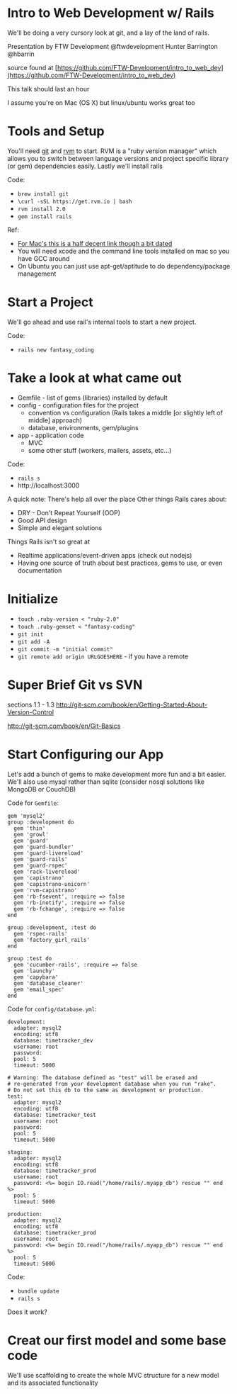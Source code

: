 # Intro to Web Development w/ Rails

We'll be doing a very cursory look at git, and a lay of the land of rails. 

Presentation by FTW Development @ftwdevelopment
Hunter Barrington @hbarrin

source found at [https://github.com/FTW-Development/intro_to_web_dev](https://github.com/FTW-Development/intro_to_web_dev)

This talk should last an hour

I assume you're on Mac (OS X) but linux/ubuntu works great too

# Tools and Setup

You'll need [git](https://help.github.com/articles/set-up-git) and [rvm](http://rvm.io/) to start. RVM is a "ruby version manager" which allows you to switch between language versions and project specific library (or gem) dependencies easily. Lastly we'll install rails 

Code:
* `brew install git`
* `\curl -sSL https://get.rvm.io | bash`
* `rvm install 2.0`
* `gem install rails`


Ref:
* [For Mac's this is a half decent link though a bit dated](http://www.moncefbelyamani.com/how-to-install-xcode-homebrew-git-rvm-ruby-on-mac/)
* You will need xcode and the command line tools installed on mac so you have GCC around
* On Ubuntu you can just use apt-get/aptitude to do dependency/package management


# Start a Project

We'll go ahead and use rail's internal tools to start a new project.

Code:
* `rails new fantasy_coding`

# Take a look at what came out

* Gemfile - list of gems (libraries) installed by default
* config - configuration files for the project
    * convention vs configuration (Rails takes a middle [or slightly left of middle] approach)
    * database, environments, gem/plugins
* app - application code
    * MVC
    * some other stuff (workers, mailers, assets, etc...)

Code:
* `rails s`
* http://localhost:3000

A quick note: There's help all over the place
Other things Rails cares about:
* DRY - Don't Repeat Yourself (OOP)
* Good API design
* Simple and elegant solutions

Things Rails isn't so great at
* Realtime applications/event-driven apps (check out nodejs)
* Having one source of truth about best practices, gems to use, or even documentation

# Initialize
* `touch .ruby-version < "ruby-2.0"`
* `touch .ruby-gemset < "fantasy-coding"`
* `git init`
* `git add -A`
* `git commit -m "initial commit"`
* `git remote add origin URLGOESHERE` - if you have a remote

# Super Brief Git vs SVN

sections 1.1 - 1.3
http://git-scm.com/book/en/Getting-Started-About-Version-Control

http://git-scm.com/book/en/Git-Basics

# Start Configuring our App
Let's add a bunch of gems to make development more fun and a bit easier. We'll also use mysql rather than sqlite (consider nosql solutions like MongoDB or CouchDB)

Code for `Gemfile`:

    gem 'mysql2'
    group :development do
      gem 'thin'
      gem 'growl'
      gem 'guard'
      gem 'guard-bundler'
      gem 'guard-livereload'
      gem 'guard-rails'
      gem 'guard-rspec'
      gem 'rack-livereload'
      gem 'capistrano'
      gem 'capistrano-unicorn'
      gem 'rvm-capistrano'
      gem 'rb-fsevent', :require => false
      gem 'rb-inotify', :require => false
      gem 'rb-fchange', :require => false
    end

    group :development, :test do
      gem 'rspec-rails'
      gem 'factory_girl_rails'
    end

    group :test do
      gem 'cucumber-rails', :require => false
      gem 'launchy'
      gem 'capybara'
      gem 'database_cleaner'
      gem 'email_spec'
    end

Code for `config/database.yml`:

    development:
      adapter: mysql2
      encoding: utf8
      database: timetracker_dev
      username: root
      password:
      pool: 5
      timeout: 5000

    # Warning: The database defined as "test" will be erased and
    # re-generated from your development database when you run "rake".
    # Do not set this db to the same as development or production.
    test:
      adapter: mysql2
      encoding: utf8
      database: timetracker_test
      username: root
      password:
      pool: 5
      timeout: 5000

    staging:
      adapter: mysql2
      encoding: utf8
      database: timetracker_prod
      username: root
      password: <%= begin IO.read("/home/rails/.myapp_db") rescue "" end %>
      pool: 5
      timeout: 5000

    production:
      adapter: mysql2
      encoding: utf8
      database: timetracker_prod
      username: root
      password: <%= begin IO.read("/home/rails/.myapp_db") rescue "" end %>
      pool: 5
      timeout: 5000

Code:
* `bundle update`
* `rails s`

Does it work?

# Creat our first model and some base code
We'll use scaffolding to create the whole MVC structure for a new model and its associated functionality



